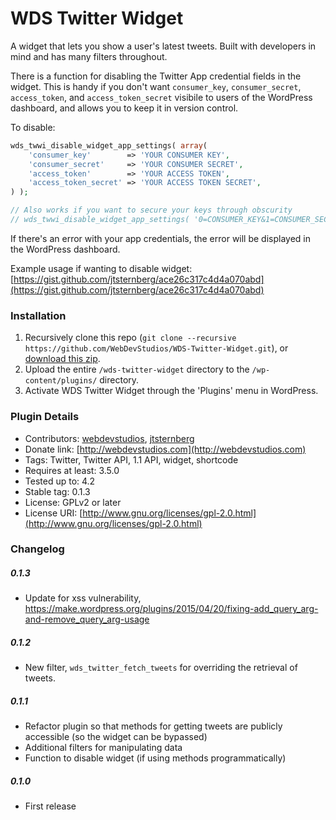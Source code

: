 WDS Twitter Widget
======

A widget that lets you show a user's latest tweets. Built with developers in mind and has many filters throughout.

There is a function for disabling the Twitter App credential fields in the widget. This is handy if you don't want `consumer_key`, `consumer_secret`, `access_token`, and `access_token_secret` visibile to users of the WordPress dashboard, and allows you to keep it in version control.

To disable:
```php
wds_twwi_disable_widget_app_settings( array(
	'consumer_key'        => 'YOUR CONSUMER KEY',
	'consumer_secret'     => 'YOUR CONSUMER SECRET',
	'access_token'        => 'YOUR ACCESS TOKEN',
	'access_token_secret' => 'YOUR ACCESS TOKEN SECRET',
) );

// Also works if you want to secure your keys through obscurity
// wds_twwi_disable_widget_app_settings( '0=CONSUMER_KEY&1=CONSUMER_SECRET&2=ACCESS_TOKEN&3=ACCESS_TOKEN_SECRET' );

```

If there's an error with your app credentials, the error will be displayed in the WordPress dashboard.

Example usage if wanting to disable widget:
[https://gist.github.com/jtsternberg/ace26c317c4d4a070abd](https://gist.github.com/jtsternberg/ace26c317c4d4a070abd)

### Installation

1. Recursively clone this repo (`git clone --recursive https://github.com/WebDevStudios/WDS-Twitter-Widget.git`), or [download this zip](https://raw.githubusercontent.com/WebDevStudios/WDS-Twitter-Widget/master/wds-twitter-widget.zip).
1. Upload the entire `/wds-twitter-widget` directory to the `/wp-content/plugins/` directory.
2. Activate WDS Twitter Widget through the 'Plugins' menu in WordPress.

### Plugin Details

* Contributors:      [webdevstudios](github.com/webdevstudios), [jtsternberg](github.com/jtsternberg)
* Donate link:       [http://webdevstudios.com](http://webdevstudios.com)
* Tags:					Twitter, Twitter API, 1.1 API, widget, shortcode
* Requires at least: 3.5.0
* Tested up to:      4.2
* Stable tag:        0.1.3
* License:           GPLv2 or later
* License URI:       [http://www.gnu.org/licenses/gpl-2.0.html](http://www.gnu.org/licenses/gpl-2.0.html)

### Changelog

##### 0.1.3
* Update for xss vulnerability, https://make.wordpress.org/plugins/2015/04/20/fixing-add_query_arg-and-remove_query_arg-usage

##### 0.1.2
* New filter, `wds_twitter_fetch_tweets` for overriding the retrieval of tweets.

##### 0.1.1
* Refactor plugin so that methods for getting tweets are publicly accessible (so the widget can be bypassed)
* Additional filters for manipulating data
* Function to disable widget (if using methods programmatically)

##### 0.1.0
* First release
